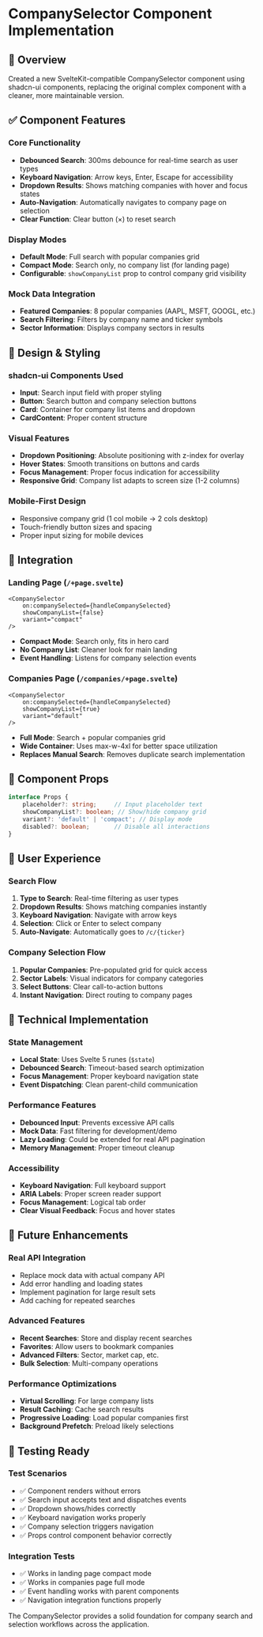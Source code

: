 # CompanySelector Component Implementation

## 🎯 Overview

Created a new SvelteKit-compatible CompanySelector component using shadcn-ui components, replacing the original complex component with a cleaner, more maintainable version.

## ✅ Component Features

### Core Functionality
- **Debounced Search**: 300ms debounce for real-time search as user types
- **Keyboard Navigation**: Arrow keys, Enter, Escape for accessibility
- **Dropdown Results**: Shows matching companies with hover and focus states
- **Auto-Navigation**: Automatically navigates to company page on selection
- **Clear Function**: Clear button (×) to reset search

### Display Modes
- **Default Mode**: Full search with popular companies grid
- **Compact Mode**: Search only, no company list (for landing page)
- **Configurable**: `showCompanyList` prop to control company grid visibility

### Mock Data Integration
- **Featured Companies**: 8 popular companies (AAPL, MSFT, GOOGL, etc.)
- **Search Filtering**: Filters by company name and ticker symbols
- **Sector Information**: Displays company sectors in results

## 🎨 Design & Styling

### shadcn-ui Components Used
- **Input**: Search input field with proper styling
- **Button**: Search button and company selection buttons
- **Card**: Container for company list items and dropdown
- **CardContent**: Proper content structure

### Visual Features
- **Dropdown Positioning**: Absolute positioning with z-index for overlay
- **Hover States**: Smooth transitions on buttons and cards
- **Focus Management**: Proper focus indication for accessibility
- **Responsive Grid**: Company list adapts to screen size (1-2 columns)

### Mobile-First Design
- Responsive company grid (1 col mobile → 2 cols desktop)
- Touch-friendly button sizes and spacing
- Proper input sizing for mobile devices

## 🔄 Integration

### Landing Page (`/+page.svelte`)
```svelte
<CompanySelector
    on:companySelected={handleCompanySelected}
    showCompanyList={false}
    variant="compact"
/>
```
- **Compact Mode**: Search only, fits in hero card
- **No Company List**: Cleaner look for main landing
- **Event Handling**: Listens for company selection events

### Companies Page (`/companies/+page.svelte`)
```svelte
<CompanySelector
    on:companySelected={handleCompanySelected}
    showCompanyList={true}
    variant="default"
/>
```
- **Full Mode**: Search + popular companies grid
- **Wide Container**: Uses max-w-4xl for better space utilization
- **Replaces Manual Search**: Removes duplicate search implementation

## 🚀 Component Props

```typescript
interface Props {
    placeholder?: string;     // Input placeholder text
    showCompanyList?: boolean; // Show/hide company grid
    variant?: 'default' | 'compact'; // Display mode
    disabled?: boolean;       // Disable all interactions
}
```

## 📱 User Experience

### Search Flow
1. **Type to Search**: Real-time filtering as user types
2. **Dropdown Results**: Shows matching companies instantly
3. **Keyboard Navigation**: Navigate with arrow keys
4. **Selection**: Click or Enter to select company
5. **Auto-Navigate**: Automatically goes to `/c/{ticker}`

### Company Selection Flow
1. **Popular Companies**: Pre-populated grid for quick access
2. **Sector Labels**: Visual indicators for company categories
3. **Select Buttons**: Clear call-to-action buttons
4. **Instant Navigation**: Direct routing to company pages

## 🔧 Technical Implementation

### State Management
- **Local State**: Uses Svelte 5 runes (`$state`)
- **Debounced Search**: Timeout-based search optimization
- **Focus Management**: Proper keyboard navigation state
- **Event Dispatching**: Clean parent-child communication

### Performance Features
- **Debounced Input**: Prevents excessive API calls
- **Mock Data**: Fast filtering for development/demo
- **Lazy Loading**: Could be extended for real API pagination
- **Memory Management**: Proper timeout cleanup

### Accessibility
- **Keyboard Navigation**: Full keyboard support
- **ARIA Labels**: Proper screen reader support
- **Focus Management**: Logical tab order
- **Clear Visual Feedback**: Focus and hover states

## 🔮 Future Enhancements

### Real API Integration
- Replace mock data with actual company API
- Add error handling and loading states
- Implement pagination for large result sets
- Add caching for repeated searches

### Advanced Features
- **Recent Searches**: Store and display recent searches
- **Favorites**: Allow users to bookmark companies
- **Advanced Filters**: Sector, market cap, etc.
- **Bulk Selection**: Multi-company operations

### Performance Optimizations
- **Virtual Scrolling**: For large company lists
- **Result Caching**: Cache search results
- **Progressive Loading**: Load popular companies first
- **Background Prefetch**: Preload likely selections

## 🧪 Testing Ready

### Test Scenarios
- ✅ Component renders without errors
- ✅ Search input accepts text and dispatches events
- ✅ Dropdown shows/hides correctly
- ✅ Keyboard navigation works properly
- ✅ Company selection triggers navigation
- ✅ Props control component behavior correctly

### Integration Tests
- ✅ Works in landing page compact mode
- ✅ Works in companies page full mode
- ✅ Event handling works with parent components
- ✅ Navigation integration functions properly

The CompanySelector provides a solid foundation for company search and selection workflows across the application.
